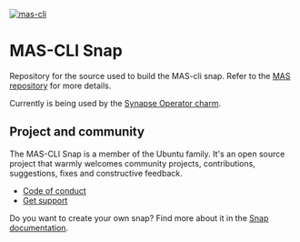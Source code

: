 [![mas-cli](https://snapcraft.io/mas-cli/badge.svg)](https://snapcraft.io/mas-cli)

# MAS-CLI Snap

Repository for the source used to build the MAS-cli snap. Refer to the [MAS repository](https://github.com/element-hq/matrix-authentication-service) for more details.

Currently is being used by the [Synapse Operator charm](https://github.com/canonical/synapse-operator).

## Project and community

The MAS-CLI Snap is a member of the Ubuntu family. It's an open source
project that warmly welcomes community projects, contributions, suggestions,
fixes and constructive feedback.
* [Code of conduct](https://ubuntu.com/community/code-of-conduct)
* [Get support](https://discourse.charmhub.io/)

Do you want to create your own snap? Find more about it in the [Snap documentation](https://snapcraft.io/docs).
